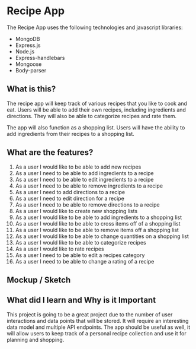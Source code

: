 # Recipe App
The Recipe App uses the following technologies and javascript libraries:
* MongoDB
* Express.js
* Node.js
* Express-handlebars
* Mongoose
* Body-parser

## What is this?
The recipe app will keep track of various recipes that you like to cook and eat. Users will be able to add their own recipes, including ingredients and directions. They will also be able to categorize recipes and rate them.

The app will also function as a shopping list. Users will have the ability to add ingredients from their recipes to a shopping list.

## What are the features?
1. As a user I would like to be able to add new recipes
2. As a user I need to be able to add ingredients to a recipe
3. As a user I need to be able to edit ingredients to a recipe
4. As a user I need to be able to remove ingredients to a recipe
5. As a user I need to add directions to a recipe
6. As a user I need to edit direction for a recipe
7. As a user I need to be able to remove directions to a recipe
8. As a user I would like to create new shopping lists
9. As a user I would like to be able to add ingredients to a shopping list
10. As a user I would like to be able to cross items off of a shopping list
11. As a user I would like to be able to remove items off a shopping list
12. As a user I would like to be able to change quantities on a shopping list
13. As a user I would like to be able to categorize recipes
14. As a user I would like to rate recipes
15. As a user I need to be able to edit a recipes category
16. As a user I need to be able to change a rating of a recipe

## Mockup / Sketch

## What did I learn and Why is it Important
This project is going to be a great project due to the number of user interactions and data points that will be stored. It will require an interesting data model and multiple API endpoints. The app should be useful as well, it will allow users to keep track of a personal recipe collection and use it for planning and shopping.